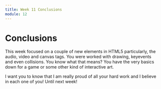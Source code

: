 ```yaml
---
title: Week 11 Conclusions
module: 12
---
```


# Conclusions

This week focused on a couple of new elements in HTML5 particularly, the audio, video and canvas tags.  You were worked with drawing, keyevents and even collisions.  You know what that means?  You have the very basics down for a game or some other kind of interactive art.  

I want you to know that I am really proud of all your hard work and I believe in each one of you!  Until next week!